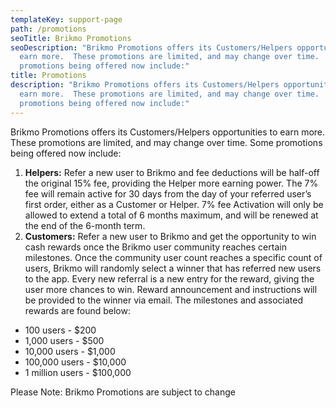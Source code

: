 ```yaml
---
templateKey: support-page
path: /promotions
seoTitle: Brikmo Promotions
seoDescription: "Brikmo Promotions offers its Customers/Helpers opportunities to
  earn more.  These promotions are limited, and may change over time.  Some
  promotions being offered now include:"
title: Promotions
description: "Brikmo Promotions offers its Customers/Helpers opportunities to
  earn more.  These promotions are limited, and may change over time.  Some
  promotions being offered now include:"
---
```

Brikmo Promotions offers its Customers/Helpers opportunities to earn more. These promotions are limited, and may change over time. Some promotions being offered now include:

1. **Helpers:** Refer a new user to Brikmo and fee deductions will be half-off the original 15% fee, providing the Helper more earning power. The 7% fee will remain active for 30 days from the day of your referred user’s first order, either as a Customer or Helper. 7% fee Activation will only be allowed to extend a total of 6 months maximum, and will be renewed at the end of the 6-month term.
2. **Customers:** Refer a new user to Brikmo and get the opportunity to win cash rewards once the Brikmo user community reaches certain milestones. Once the community user count reaches a specific count of users, Brikmo will randomly select a winner that has referred new users to the app. Every new referral is a new entry for the reward, giving the user more chances to win. Reward announcement and instructions will be provided to the winner via email. The milestones and associated rewards are found below:

* 100 users - $200
* 1,000 users - $500
* 10,000 users - $1,000
* 100,000 users - $10,000
* 1 million users - $100,000

Please Note: Brikmo Promotions are subject to change